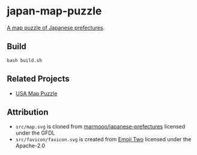 # japan-map-puzzle

[A map puzzle of Japanese prefectures](https://marmooo.github.io/japan-map-puzzle).

## Build

```
bash build.sh
```

## Related Projects

- [USA Map Puzzle](https://marmooo.github.io/usa-map-puzzle/)

## Attribution

- `src/map.svg` is cloned from
  [marmooo/japanese-prefectures](https://github.com/marmooo/japanese-prefectures)
  licensed under the GFDL
- `src/favicon/favicon.svg` is created from
  [Emoji Two](https://github.com/EmojiTwo/emojitwo) licensed under the
  Apache-2.0
